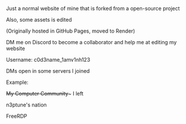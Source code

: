 Just a normal website of mine that is forked from a open-source project

Also, some assets is edited

(Originally hosted in GitHub Pages, moved to Render)

DM me on Discord to become a collaborator and help me at editing my website

Username: c0d3name_1amv1nh123

DMs open in some servers I joined

Example:

~~My Computer Community~~~ I left

n3ptune's nation

FreeRDP
